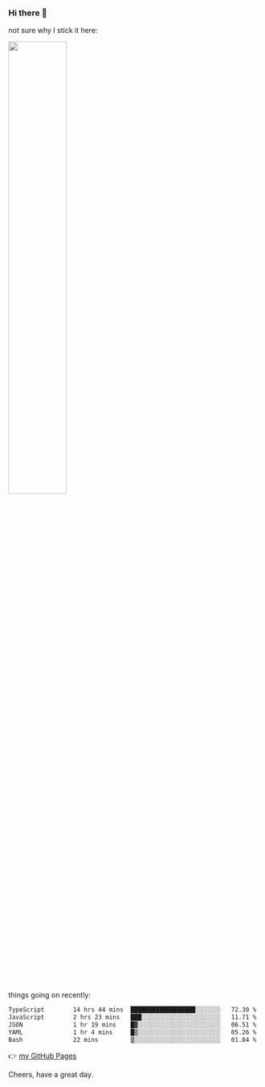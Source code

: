 ### Hi there 👋

not sure why I stick it here:

[<img width="48%" src="https://github-readme-stats.vercel.app/api?username=ykzhukian&show_icons=true&theme=dracula">](https://github.com/anuraghazra/github-readme-stats)


things going on recently:

<!--START_SECTION:waka-->

```txt
TypeScript        14 hrs 44 mins  ██████████████████░░░░░░░   72.30 %
JavaScript        2 hrs 23 mins   ███░░░░░░░░░░░░░░░░░░░░░░   11.71 %
JSON              1 hr 19 mins    █▓░░░░░░░░░░░░░░░░░░░░░░░   06.51 %
YAML              1 hr 4 mins     █▒░░░░░░░░░░░░░░░░░░░░░░░   05.26 %
Bash              22 mins         ▒░░░░░░░░░░░░░░░░░░░░░░░░   01.84 %
```

<!--END_SECTION:waka-->

👉 [my GitHub Pages](https://ykzhukian.github.io)

Cheers, have a great day.

